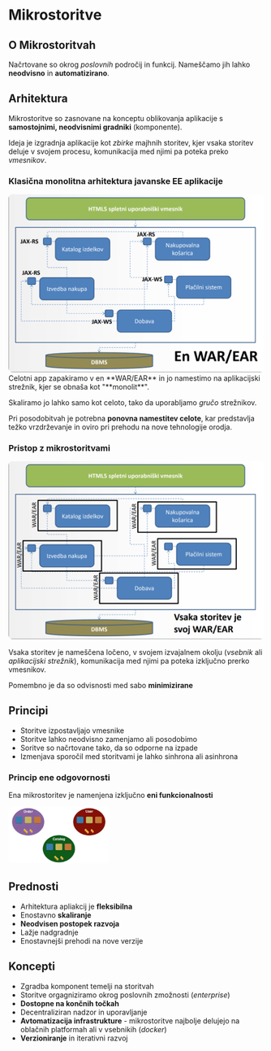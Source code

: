 # Mikrostoritve

## O Mikrostoritvah
Načrtovane so okrog *poslovnih* področij in funkcij. Nameščamo jih lahko **neodvisno** in **automatizirano**.
## Arhitektura
Mikrostoritve so zasnovane na konceptu oblikovanja aplikacije s **samostojnimi, neodvisnimi gradniki** (komponente).

Ideja je izgradnja aplikacije kot *zbirke* majhnih storitev, kjer vsaka storitev deluje v svojem procesu, komunikacija med njimi pa poteka preko *vmesnikov*.



### Klasična **monolitna** arhitektura javanske EE aplikacije
<img style="border-radius:0.5rem" src="arhitektura.png">
Celotni app zapakiramo v en **WAR/EAR** in jo namestimo na aplikacijski strežnik, kjer se obnaša kot "**monolit**".

Skaliramo jo lahko samo kot celoto, tako da uporabljamo *gručo* strežnikov.

Pri posodobitvah je potrebna **ponovna namestitev celote**, kar predstavlja težko vrzdrževanje in oviro pri prehodu na nove tehnologije orodja.

### Pristop z mikrostoritvami

<img style="border-radius:0.5rem" src="arhitekturaMikro.png">

Vsaka storitev je nameščena ločeno, v svojem izvajalnem okolju (*vsebnik* ali *aplikacijski strežnik*), komunikacija med njimi pa poteka izključno prerko vmesnikov. 

Pomembno je da so odvisnosti med sabo **minimizirane**

## Principi
- Storitve izpostavljajo vmesnike
- Storitve lahko neodvisno zamenjamo ali posodobimo
- Soritve so načrtovane tako, da so odporne na izpade
- Izmenjava sporočil med storitvami je lahko sinhrona ali asinhrona

### Princip ene odgovornosti

Ena mikrostoritev je namenjena izključno **eni funkcionalnosti**

<img style="border-radius:0.5rem" src="principEneOdgovornosti.png" width="200px">

## Prednosti
- Arhitektura apliakcij je **fleksibilna**
- Enostavno **skaliranje**
- **Neodvisen postopek razvoja**
- Lažje nadgradnje
- Enostavnejši prehodi na nove verzije

## Koncepti
- Zgradba komponent temelji na storitvah
- Storitve orgagniziramo okrog poslovnih zmožnosti (*enterprise*)
- **Dostopne na končnih točkah**
- Decentraliziran nadzor in uporavljanje
- **Avtomatizacija infrastrukture** - mikrostoritve najbolje delujejo na oblačnih platformah ali v vsebnikih (*docker*)
- **Verzioniranje** in iterativni razvoj






